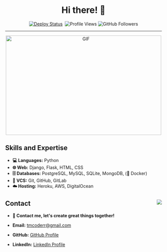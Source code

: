 <h1 align="center">Hi there! 👋</h1>
<p align="center">
  <a href="https://github.com/createuz?tab=repositories" target="_blank" rel="noopener noreferrer"><img src="https://github.com/justinmahar/react-social-media-embed/workflows/Deploy/badge.svg" alt="Deploy Status" /></a>&nbsp;
  <img src="https://komarev.com/ghpvc/?username=createuz" alt="Profile Views">
  <img src="https://img.shields.io/github/followers/createuz?label=follow&style=social" alt="GitHub Followers">
</p>
<hr>

<p align="center">
<img src="https://github.com/abhisheknaiidu/abhisheknaiidu/blob/master/code.gif?raw=true" alt="GIF" width="500" height="320" />
</p>

## Skills and Expertise

- **💻 Languages:** Python
- **🌐 Web:** Django, Flask, HTML, CSS
- **🗄️ Databases:** PostgreSQL, MySQL, SQLite, MongoDB, (🐳 Docker)
- **📇 VCS:** Git, GitHub, GitLab
- **☁️ Hosting:** Heroku, AWS, DigitalOcean

<div>
<img  align="right" src="https://github-readme-stats-eight-theta.vercel.app/api?username=createuz&show_icons=true&include_all_commits=true&count_private=true&bg_color=333399,333399,333399,000000&title_color=fff&text_color=fff&icon_color=fff" style="max-width: 100%;" />

## Contact

- **👤 Contact me, let's create great things together!**

- **Email:** [tmcoderr@gmail.com](mailto:tmcoderr@gmail.com)

- **GitHub:** [GitHub Profile](https://github.com/createuz)

- **LinkedIn:** [LinkedIn Profile](https://www.linkedin.com/in/shohjahon-rajabov-8758b9272/)

</div>

